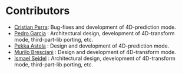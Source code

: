 # Contributors

  - [Cristian Perra](https://gitlab.com/cperra): Bug-fixes and development of 4D-prediction mode.
  - [Pedro Garcia](https://gitlab.com/pedrogarcia) : Architectural design, development of 4D-transform mode, third-part-lib porting, etc.
  - [Pekka Astola](https://gitlab.com/astolap) : Design and development of 4D-prediction mode.
  - [Murilo Bresciani](https://gitlab.com/murilotetuff) : Design and development of 4D-transform mode.
  - [Ismael Seidel](https://gitlab.com/ismaelseidel) : Architectural design, development of 4D-transform mode, third-part-lib porting, etc.

